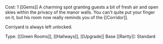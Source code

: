 Cost: 1 [[Gems]]
A charming spot granting guests a bit of fresh air and open skies within the privacy of the manor walls. You can't quite put your finger on it, but his room now really reminds you of the [[Corridor]].

Corriyard is always left unlocked.

Type: [[Green Rooms]], [[Hallways]], [[Upgrade]]
Base [[Rarity]]: Standard